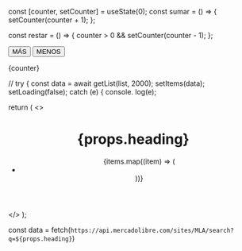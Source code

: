 const [counter, setCounter] = useState(0);
  const sumar = () => {
    setCounter(counter + 1);
  };

  const restar = () => {
    counter > 0 && setCounter(counter - 1);
  };

<button onClick={sumar}>MÁS</button>
<button onClick={restar}>MENOS</button>

<p>{counter}</p>

//  try { const data = await getList(list, 2000); setItems(data); setLoading(false); catch (e) { console. log(e);

  return (
    <>
    <header>
      <h1>{props.heading}</h1>
      <ul>
        {items.map((item) => (
          <li key={item.id}>
            <Item item={item} />
          </li>
        ))}
      </ul>
      </header>
    </>
  );

 const data = fetch(`https://api.mercadolibre.com/sites/MLA/search?q=${props.heading}`)